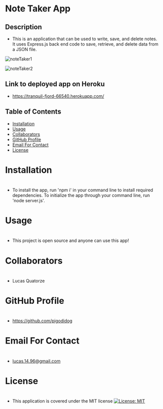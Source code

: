 # Note Taker App
    
## Description
    
- This is an application that can be used to write, save, and delete notes. It uses Express.js back end code to save, retrieve, and delete data from a JSON file.


![noteTaker1](https://user-images.githubusercontent.com/60542798/115814882-89244700-a3bb-11eb-83e3-f1fc49495239.png)


![noteTaker2](https://user-images.githubusercontent.com/60542798/115814897-8e819180-a3bb-11eb-89cf-0b2ae5a606f9.png)


## Link to deployed app on Heroku
- https://tranquil-fjord-66540.herokuapp.com/

## Table of Contents
- <a href="#inst">Installation<a>
- <a href="#use">Usage<a>
- <a href="#collab">Collaborators<a>
- <a href="#git">GitHub Profile<a>
- <a href="#email">Email For Contact<a>
- <a href="#lic">License<a>
    
## <h1 id="inst">Installation<h1>
    
- To install the app, run 'npm i' in your command line to install required dependencies. To initialize the app through your command line, run 'node server.js'.

## <h1 id="use">Usage<h1>
    
- This project is open source and anyone can use this app!

## <h1 id="collab">Collaborators<h1>

- Lucas Quatorze

## <h1 id="git">GitHub Profile<h1>

- https://github.com/pigodidog

## <h1 id="email">Email For Contact<h1>

- lucas.14.96@gmail.com

## <h1 id="lic">License<h1>

- This application is covered under the MIT license
[![License: MIT](https://img.shields.io/badge/License-MIT-yellow.svg)](https://opensource.org/licenses/MIT)
